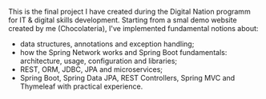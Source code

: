 This is the final project I have created during the Digital Nation programm for IT & digital skills development. 
Starting from a smal demo website created by me (Chocolateria), I've implemented fundamental notions about:
- data structures, annotations and exception handling;
- how the Spring Network works and Spring Boot fundamentals: architecture, usage, configuration and libraries;
- REST, ORM, JDBC, JPA and microservices;
- Spring Boot, Spring Data JPA, REST Controllers, Spring MVC and Thymeleaf with practical experience.
